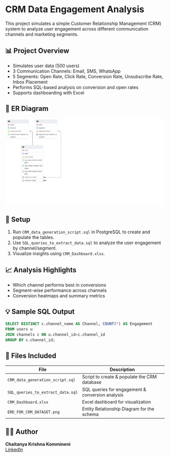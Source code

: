# CRM Data Engagement Analysis

This project simulates a simple Customer Relationship Management (CRM) system to analyze user engagement across different communication channels and marketing segments.

## 📊 Project Overview

- Simulates user data (500 users)
- 3 Communication Channels: Email, SMS, WhatsApp
- 5 Segments: Open Rate, Click Rate, Conversion Rate, Unsubscribe Rate, Inbox Placement
- Performs SQL-based analysis on conversion and open rates
- Supports dashboarding with Excel

## 📌 ER Diagram

![ERD](ERD_FOR_CRM_DATASET.png)

## 🔧 Setup

1. Run `CRM_data_generation_script.sql` in PostgreSQL to create and populate the tables.
2. Use `SQL_queries_to_extract_data.sql` to analyze the user engagement by channel/segment.
3. Visualize insights using `CRM_Dashboard.xlsx`.

## 📈 Analysis Highlights

- Which channel performs best in conversions
- Segment-wise performance across channels
- Conversion heatmaps and summary metrics

## 💡 Sample SQL Output

```sql
SELECT DISTINCT c.channel_name AS Channel, COUNT(*) AS Engagement
FROM users u
JOIN channels c ON u.channel_id=c.channel_id
GROUP BY c.channel_id;
```

## 📂 Files Included

| File                          | Description                                      |
|------------------------------|--------------------------------------------------|
| `CRM_data_generation_script.sql` | Script to create & populate the CRM database     |
| `SQL_queries_to_extract_data.sql` | SQL queries for engagement & conversion analysis |
| `CRM_Dashboard.xlsx`         | Excel dashboard for visualization                |
| `ERD_FOR_CRM_DATASET.png`    | Entity Relationship Diagram for the schema       |

## 👨‍💻 Author

**Chaitanya Krishna Kommineni**  
[LinkedIn](https://www.linkedin.com/in/kchaitanya17/)  

